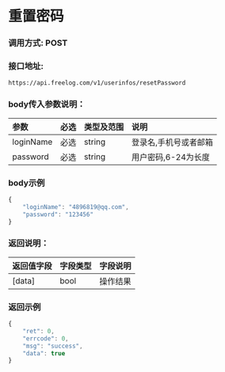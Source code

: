 # 重置密码

### 调用方式: POST

### 接口地址:

```
https://api.freelog.com/v1/userinfos/resetPassword
```

### body传入参数说明：

| 参数 | 必选 | 类型及范围 | 说明 |
| :--- | :--- | :--- | :--- |
|loginName|必选|string|登录名,手机号或者邮箱|
|password|必选|string|用户密码,6-24为长度|


### body示例

```js
{
    "loginName": "4896819@qq.com",
    "password": "123456"
}
```

### 返回说明：

| 返回值字段 | 字段类型 | 字段说明 |
| :--- | :--- | :--- |
| [data] | bool | 操作结果 |



### 返回示例

```js
{
    "ret": 0,
    "errcode": 0,
    "msg": "success",
    "data": true
}
```

